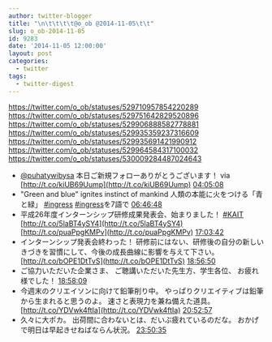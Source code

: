 ```yaml
---
author: twitter-blogger
title: "\n\t\t\t\t@o_ob @2014-11-05\t\t"
slug: o_ob-2014-11-05
id: 9283
date: '2014-11-05 12:00:00'
layout: post
categories:
  - twitter
tags:
  - twitter-digest
---
```


https://twitter.com/o_ob/statuses/529710957854220289 https://twitter.com/o_ob/statuses/529751642829520896 https://twitter.com/o_ob/statuses/529906888582778881 https://twitter.com/o_ob/statuses/529935359237316609 https://twitter.com/o_ob/statuses/529935691421990912 https://twitter.com/o_ob/statuses/529964584317100032 https://twitter.com/o_ob/statuses/530009284487024643  

*   [@puhatywibysa](https://twitter.com/puhatywibysa) 本日ご新規フォローありがとうございます！ via [http://t.co/kiUB69Uump](http://t.co/kiUB69Uump) [04:05:08](https://twitter.com/o_ob/statuses/529710957854220289)
*   "Green and blue" ignites instinct of mankind 人類の本能に火をつける「青と緑」 [#ingress](https://twitter.com/search?q=%23ingress&src=hash) [#ingress](https://twitter.com/search?q=%23ingress&src=hash)を7語で [06:46:48](https://twitter.com/o_ob/statuses/529751642829520896)
*   平成26年度インターンシップ研修成果発表会、始まりました！ [#KAIT](https://twitter.com/search?q=%23KAIT&src=hash) [http://t.co/5laBT4ySY4](http://t.co/5laBT4ySY4) [http://t.co/puaPpgKMPv](http://t.co/puaPpgKMPv) [17:03:42](https://twitter.com/o_ob/statuses/529906888582778881)
*   インターンシップ発表会終わった！ 研修前にはない、研修後の自分の新しいきづきを習慣にして、今後の成長曲線に影響を与えて下さい。 [http://t.co/bOPE1DtTvS](http://t.co/bOPE1DtTvS) [18:56:50](https://twitter.com/o_ob/statuses/529935359237316609)
*   ご協力いただいた企業さま、 ご聴講いただいた先生方、学生各位、 お疲れ様でした！ [18:58:09](https://twitter.com/o_ob/statuses/529935691421990912)
*   今週末のクリエイソンに向けて鉛筆削り中。 やっぱりクリエイティブは鉛筆から生まれると思うのよ。 速さと表現力を兼ね備えた道具。 [http://t.co/YDVwk4ftIa](http://t.co/YDVwk4ftIa) [20:52:57](https://twitter.com/o_ob/statuses/529964584317100032)
*   久々に大ポカ。 出荷間に合わないとは、だいぶ疲れているのだな。 おかげで明日は早起きせねばならん状況。 [23:50:35](https://twitter.com/o_ob/statuses/530009284487024643)